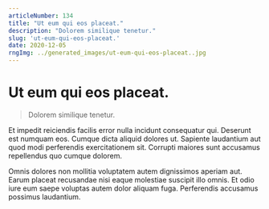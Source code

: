 ```yaml
---
articleNumber: 134
title: "Ut eum qui eos placeat."
description: "Dolorem similique tenetur."
slug: 'ut-eum-qui-eos-placeat.'
date: 2020-12-05
rngImg: ../generated_images/ut-eum-qui-eos-placeat..jpg
---
```


# Ut eum qui eos placeat.

> Dolorem similique tenetur.

Et impedit reiciendis facilis error nulla incidunt consequatur qui. Deserunt est numquam eos. Cumque dicta aliquid dolores ut. Sapiente laudantium aut quod modi perferendis exercitationem sit. Corrupti maiores sunt accusamus repellendus quo cumque dolorem.
 Omnis dolores non mollitia voluptatem autem dignissimos aperiam aut. Earum placeat recusandae nisi eaque molestiae suscipit illo omnis. Et odio iure eum saepe voluptas autem dolor aliquam fuga. Perferendis accusamus possimus laudantium.
